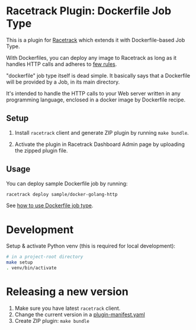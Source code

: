 # Racetrack Plugin: Dockerfile Job Type

This is a plugin for [Racetrack](https://github.com/TheRacetrack/racetrack)
which extends it with Dockerfile-based Job Type.

With Dockerfiles, you can deploy any image to Racetrack
as long as it handles HTTP calls and adheres to [few rules](https://theracetrack.github.io/racetrack/docs/development/plugins-job-types/#wrapper-principles).

"dockerfile" job type itself is dead simple. It basically says that a Dockerfile will be provided by a Job, in its main directory.

It's intended to handle the HTTP calls to your Web server written 
in any programming language, enclosed in a docker image by Dockerfile recipe.

## Setup
1. Install `racetrack` client and generate ZIP plugin by running `make bundle`.

2. Activate the plugin in Racetrack Dashboard Admin page
  by uploading the zipped plugin file.

## Usage
You can deploy sample Dockerfile job by running:
```bash
racetrack deploy sample/docker-golang-http
```

See [how to use Dockerfile job type](./docs/job_docker.md).

# Development
Setup & activate Python venv (this is required for local development):

```bash
# in a project-root directory
make setup
. venv/bin/activate
```

# Releasing a new version
1. Make sure you have latest `racetrack` client.
2. Change the current version in a [plugin-manifest.yaml](./src/plugin-manifest.yaml)
3. Create ZIP plugin: `make bundle`
